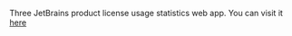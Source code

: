 Three JetBrains product license usage statistics web app.
You can visit it [here](http://SofyaPovarova.github.io/jb-licence-statistics)

